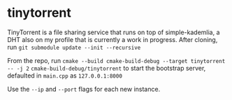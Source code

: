 # tinytorrent

TinyTorrent is a file sharing service that runs on top of simple-kademlia, a DHT also on my profile that is currently a work in progress.
After cloning, run `git submodule update --init --recursive`

From the repo, run `cmake --build cmake-build-debug --target tinytorrent -- -j 2`
`cmake-build-debug/tinytorrent` to start the bootstrap server, defaulted in `main.cpp` as `127.0.0.1:8000`

Use the `--ip` and `--port` flags for each new instance.
